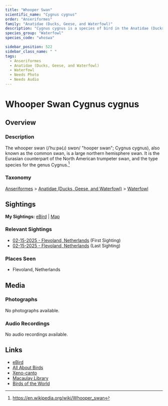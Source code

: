 ```yaml
---
title: "Whooper Swan"
scientific_name: "Cygnus cygnus"
order: "Anseriformes"
family: "Anatidae (Ducks, Geese, and Waterfowl)"
description: "Cygnus cygnus is a species of bird in the Anatidae (Ducks, Geese, and Waterfowl) family. It has been observed 2 times."
species_group: "Waterfowl"
species_code: "whoswa"

sidebar_position: 522
sidebar_class_name: " "
tags: 
  - Anseriformes
  - Anatidae (Ducks, Geese, and Waterfowl)
  - Waterfowl
  - Needs Photo
  - Needs Audio
---
```


# Whooper Swan <span className='sci_name'>Cygnus cygnus</span>

## Overview

### Description
The whooper swan (/ˈhuːpə(ɹ) swɒn/ "hooper swan"; Cygnus cygnus), also known as the common swan, is a large northern hemisphere swan. It is the Eurasian counterpart of the North American trumpeter swan, and the type species for the genus Cygnus.[^1]

[^1]: https://en.wikipedia.org/wiki/Whooper_swan

### Taxonomy
[Anseriformes](/tags/anseriformes) > [Anatidae (Ducks, Geese, and Waterfowl)](/tags/anatidae-ducks-geese-and-waterfowl) > [Waterfowl](/tags/waterfowl)


## Sightings

**My Sightings:** [eBird](https://ebird.org/lifelist?r=world&time=life&spp=whoswa) | [Map](/map?species_code=whoswa)

### Relevant Sightings

* [02-15-2025 - Flevoland, Netherlands](https://ebird.org/checklist/S213467942) (First Sighting)
* [02-15-2025 - Flevoland, Netherlands](https://ebird.org/checklist/S213563164) (Last Sighting)

### Places Seen

* Flevoland, Netherlands



## Media
### Photographs
No photographs available.

### Audio Recordings
No audio recordings available.

## Links
* [eBird](https://ebird.org/species/whoswa) 
* [All About Birds](https://www.allaboutbirds.org/guide/whoswa) 
* [Xeno-canto](https://www.xeno-canto.org/species/cygnus-cygnus) 
* [Macaulay Library](https://search.macaulaylibrary.org/catalog?taxonCode=whoswa&sort=rating_rank_desc)
* [Birds of the World](https://birdsoftheworld.org/bow/species/whoswa)
